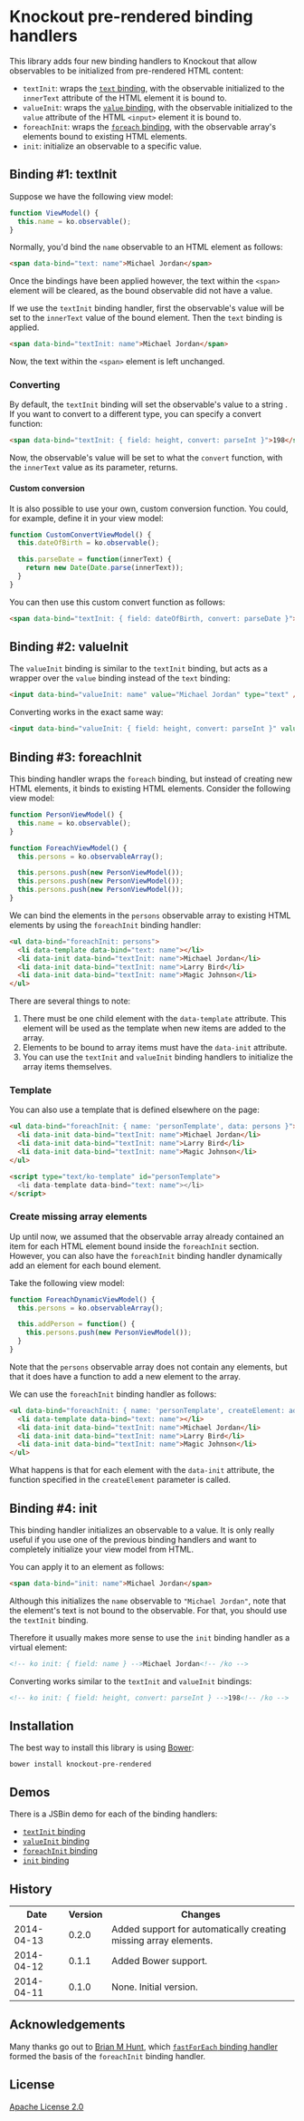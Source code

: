 # Knockout pre-rendered binding handlers

This library adds four new binding handlers to Knockout that allow observables to be initialized from pre-rendered HTML content:

- `textInit`: wraps the [`text` binding](http://knockoutjs.com/documentation/text-binding.html), with the observable initialized to the `innerText` attribute of the HTML element it is bound to.
- `valueInit`: wraps the [`value` binding](http://knockoutjs.com/documentation/value-binding.html), with the observable initialized to the `value` attribute of the HTML `<input>` element it is bound to.
- `foreachInit`: wraps the [`foreach` binding](http://knockoutjs.com/documentation/foreach-binding.html), with the observable array's elements bound to existing HTML elements.
- `init`: initialize an observable to a specific value.

## Binding #1: textInit  

Suppose we have the following view model:

```javascript
function ViewModel() {
  this.name = ko.observable();
}
```

Normally, you'd bind the `name` observable to an HTML element as follows:

```html
<span data-bind="text: name">Michael Jordan</span>
```

Once the bindings have been applied however, the text within the `<span>` element will be cleared, as the bound observable did not have a value. 

If we use the `textInit` binding handler, first the observable's value will be set to the `innerText` value of the bound element. Then the `text` binding is applied. 

```html
<span data-bind="textInit: name">Michael Jordan</span>
```

Now, the text within the `<span>` element is left unchanged.

### Converting 
By default, the `textInit` binding will set the observable's value to a string  . If you want to convert to a different type, you can specify a convert function:

```html
<span data-bind="textInit: { field: height, convert: parseInt }">198</span>
```

Now, the observable's value will be set to what the `convert` function, with the `innerText` value as its parameter, returns.

#### Custom conversion

It is also possible to use your own, custom conversion function. You could, for example, define it in your view model:

```javascript
function CustomConvertViewModel() {
  this.dateOfBirth = ko.observable();

  this.parseDate = function(innerText) {
    return new Date(Date.parse(innerText));
  }
}
```

You can then use this custom convert function as follows:

```html
<span data-bind="textInit: { field: dateOfBirth, convert: parseDate }">
```

## Binding #2: valueInit

The `valueInit` binding is similar to the `textInit` binding, but acts as a wrapper over the `value` binding instead of the `text` binding:

```html
<input data-bind="valueInit: name" value="Michael Jordan" type="text" />
```

Converting works in the exact same way:

```html
<input data-bind="valueInit: { field: height, convert: parseInt }" value="198" type="text" />
```

## Binding #3: foreachInit
This binding handler wraps the `foreach` binding, but instead of creating new HTML elements, it binds to existing HTML elements. Consider the following view model:

```javascript
function PersonViewModel() {
  this.name = ko.observable();
}

function ForeachViewModel() {
  this.persons = ko.observableArray();

  this.persons.push(new PersonViewModel());
  this.persons.push(new PersonViewModel());
  this.persons.push(new PersonViewModel());
}
```

We can bind the elements in the `persons` observable array to existing HTML elements by using the `foreachInit` binding handler:

```html
<ul data-bind="foreachInit: persons">
  <li data-template data-bind="text: name"></li>
  <li data-init data-bind="textInit: name">Michael Jordan</li>
  <li data-init data-bind="textInit: name">Larry Bird</li>
  <li data-init data-bind="textInit: name">Magic Johnson</li>
</ul>
```

There are several things to note:

1. There must be one child element with the `data-template` attribute. This element will be used as the template when new items are added to the array.
2. Elements to be bound to array items must have the `data-init` attribute.
3. You can use the `textInit` and `valueInit` binding handlers to initialize the array items themselves.

### Template
You can also use a template that is defined elsewhere on the page:

```html
<ul data-bind="foreachInit: { name: 'personTemplate', data: persons }">  
  <li data-init data-bind="textInit: name">Michael Jordan</li>
  <li data-init data-bind="textInit: name">Larry Bird</li>
  <li data-init data-bind="textInit: name">Magic Johnson</li>
</ul>

<script type="text/ko-template" id="personTemplate">
  <li data-template data-bind="text: name"></li>
</script>
```

### Create missing array elements

Up until now, we assumed that the observable array already contained an item for each HTML element bound inside the `foreachInit` section. However, you can also have the `foreachInit` binding handler dynamically add an element for each bound element.

Take the following view model:

```javascript
function ForeachDynamicViewModel() {
  this.persons = ko.observableArray();

  this.addPerson = function() {
    this.persons.push(new PersonViewModel());
  }
}
```

Note that the `persons` observable array does not contain any elements, but that it does have a function to add a new element to the array.

We can use the `foreachInit` binding handler as follows:

```html
<ul data-bind="foreachInit: { name: 'personTemplate', createElement: addPerson }">  
  <li data-template data-bind="text: name"></li>
  <li data-init data-bind="textInit: name">Michael Jordan</li>
  <li data-init data-bind="textInit: name">Larry Bird</li>
  <li data-init data-bind="textInit: name">Magic Johnson</li>
</ul>
```

What happens is that for each element with the `data-init` attribute, the function specified in the `createElement` parameter is called.

## Binding #4: init

This binding handler initializes an observable to a value. It is only really useful if you use one of the previous binding handlers and want to completely initialize your view model from HTML.

You can apply it to an element as follows:

```html
<span data-bind="init: name">Michael Jordan</span>
```

Although this initializes the `name` observable to `"Michael Jordan"`, note that the element's text is not bound to the observable. For that, you should use the `textInit` binding.

Therefore it usually makes more sense to use the `init` binding handler as a virtual element:

```html
<!-- ko init: { field: name } -->Michael Jordan<!-- /ko -->
```

Converting works similar to the `textInit` and `valueInit` bindings:

```html
<!-- ko init: { field: height, convert: parseInt } -->198<!-- /ko -->
```

## Installation
The best way to install this library is using [Bower](http://bower.io/):

    bower install knockout-pre-rendered

## Demos
There is a JSBin demo for each of the binding handlers:

- [`textInit` binding](http://jsbin.com/jazeke)
- [`valueInit` binding](http://jsbin.com/xuluye/)
- [`foreachInit` binding](http://jsbin.com/nocaro)
- [`init` binding](http://jsbin.com/wikaji/)

## History
<table>
  <tr>
     <th>Date</th>
     <th>Version</th>
     <th>Changes</th>
  </tr>
  <tr>
     <td>2014-04-13</td>
     <td>0.2.0</td>
     <td>Added support for automatically creating missing array elements.</td>
  </tr>
  <tr>
     <td>2014-04-12</td>
     <td>0.1.1</td>
     <td>Added Bower support.</td>
  </tr>
  <tr>
     <td>2014-04-11</td>
     <td>0.1.0</td>
     <td>None. Initial version.</td>
  </tr>
</table>

## Acknowledgements
Many thanks go out to [Brian M Hunt](https://github.com/brianmhunt), which [`fastForEach` binding handler](https://github.com/brianmhunt/knockout-fast-foreach) formed the basis of the `foreachInit` binding handler.

## License
[Apache License 2.0](LICENSE.md)
